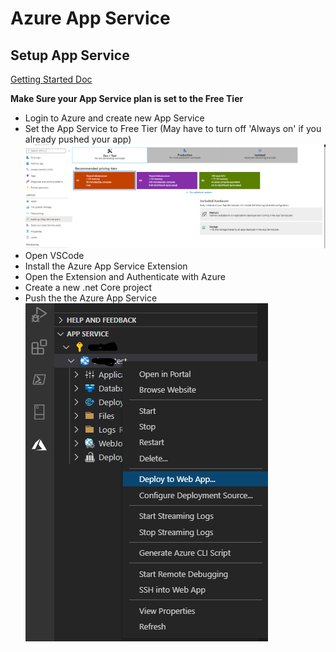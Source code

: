 # Azure App Service #

## Setup App Service ##
[Getting Started Doc](https://docs.microsoft.com/en-us/azure/app-service/quickstart-dotnetcore?tabs=netcore31&pivots=development-environment-vs)

**Make Sure your App Service plan is set to the Free Tier**

* Login to Azure and create new App Service
* Set the App Service to Free Tier (May have to turn off 'Always on' if you already pushed your app)
![Azure App Service Tiers](/Images/AzureAppServicePricing.png)
* Open VSCode
* Install the Azure App Service Extension
* Open the Extension and Authenticate with Azure
* Create a new .net Core project
* Push the the Azure App Service
  ![Azure App Service Deploy](/Images/AzAppServiceDeploy.png)